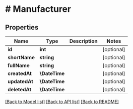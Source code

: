# # Manufacturer

## Properties

Name | Type | Description | Notes
------------ | ------------- | ------------- | -------------
**id** | **int** |  | [optional]
**shortName** | **string** |  | [optional]
**fullName** | **string** |  | [optional]
**createdAt** | **\DateTime** |  | [optional]
**updatedAt** | **\DateTime** |  | [optional]
**deletedAt** | **\DateTime** |  | [optional]

[[Back to Model list]](../../README.md#models) [[Back to API list]](../../README.md#endpoints) [[Back to README]](../../README.md)
